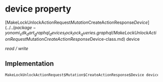 


# device property






[MakeLockUnlockActionRequest$Mutation$CreateActionResponse$Device](../../package-yonomi_sdk_dart_graphql_devices_lock_lock_queries.graphql/MakeLockUnlockActionRequest$Mutation$CreateActionResponse$Device-class.md) device
  
_read / write_






## Implementation

```dart
MakeLockUnlockActionRequest$Mutation$CreateActionResponse$Device device;


```







